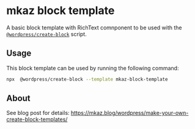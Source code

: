# mkaz block template

A basic block template with RichText comnponent to be used with the [`@wordpress/create-block`](/packages/create-block/README.md) script.

## Usage

This block template can be used by running the following command:

```bash
npx  @wordpress/create-block --template mkaz-block-template
```


## About

See blog post for details: https://mkaz.blog/wordpress/make-your-own-create-block-templates/
